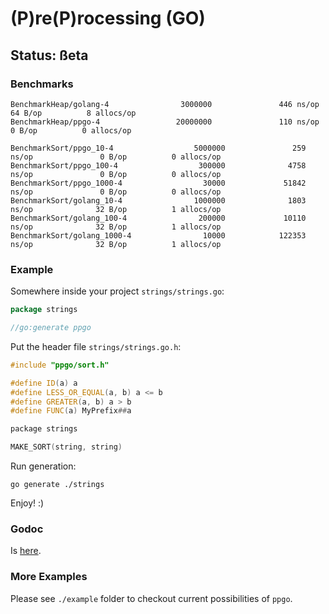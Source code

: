 (P)re(P)rocessing (GO)
======================

## Status: ßeta

### Benchmarks

```
BenchmarkHeap/golang-4                3000000               446 ns/op              64 B/op          8 allocs/op
BenchmarkHeap/ppgo-4                 20000000               110 ns/op               0 B/op          0 allocs/op

BenchmarkSort/ppgo_10-4                  5000000               259 ns/op               0 B/op          0 allocs/op
BenchmarkSort/ppgo_100-4                  300000              4758 ns/op               0 B/op          0 allocs/op
BenchmarkSort/ppgo_1000-4                  30000             51842 ns/op               0 B/op          0 allocs/op
BenchmarkSort/golang_10-4                1000000              1803 ns/op              32 B/op          1 allocs/op
BenchmarkSort/golang_100-4                200000             10110 ns/op              32 B/op          1 allocs/op
BenchmarkSort/golang_1000-4                10000            122353 ns/op              32 B/op          1 allocs/op
```

### Example

Somewhere inside your project `strings/strings.go`:
```go
package strings

//go:generate ppgo
```

Put the header file `strings/strings.go.h`:
```cpp
#include "ppgo/sort.h"

#define ID(a) a
#define LESS_OR_EQUAL(a, b) a <= b
#define GREATER(a, b) a > b
#define FUNC(a) MyPrefix##a

package strings

MAKE_SORT(string, string)
```

Run generation: 
```shell
go generate ./strings
```

Enjoy! :)

### Godoc 

Is [here](https://godoc.org/github.com/gobwas/ppgo/example/ints).

### More Examples

Please see `./example` folder to checkout current possibilities of `ppgo`.
